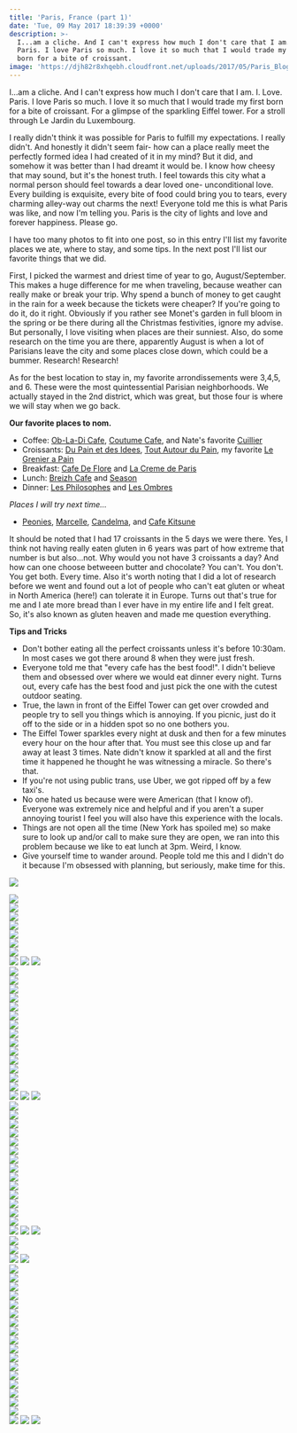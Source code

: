 ```yaml
---
title: 'Paris, France (part 1)'
date: 'Tue, 09 May 2017 18:39:39 +0000'
description: >-
  I...am a cliche. And I can't express how much I don't care that I am. I. Love.
  Paris. I love Paris so much. I love it so much that I would trade my first
  born for a bite of croissant.
image: 'https://djh82r8xhqebh.cloudfront.net/uploads/2017/05/Paris_Blog-54.jpg'
---
```


I...am a cliche. And I can't express how much I don't care that I am. I. Love. Paris. I love Paris so much. I love it so much that I would trade my first born for a bite of croissant. For a glimpse of the sparkling Eiffel tower. For a stroll through Le Jardin du Luxembourg.

I really didn't think it was possible for Paris to fulfill my expectations. I really didn't. And honestly it didn't seem fair- how can a place really meet the perfectly formed idea I had created of it in my mind? But it did, and somehow it was better than I had dreamt it would be. I know how cheesy that may sound, but it's the honest truth. I feel towards this city what a normal person should feel towards a dear loved one- unconditional love. Every building is exquisite, every bite of food could bring you to tears, every charming alley-way out charms the next! Everyone told me this is what Paris was like, and now I'm telling you. Paris is the city of lights and love and forever happiness. Please go.

I have too many photos to fit into one post, so in this entry I'll list my favorite places we ate, where to stay, and some tips. In the next post I'll list our favorite things that we did.

First, I picked the warmest and driest time of year to go, August/September. This makes a huge difference for me when traveling, because weather can really make or break your trip. Why spend a bunch of money to get caught in the rain for a week because the tickets were cheaper? If you're going to do it, do it right. Obviously if you rather see Monet's garden in full bloom in the spring or be there during all the Christmas festivities, ignore my advise. But personally, I love visiting when places are their sunniest. Also, do some research on the time you are there, apparently August is when a lot of Parisians leave the city and some places close down, which could be a bummer. Research! Research!

As for the best location to stay in, my favorite arrondissements were 3,4,5, and 6. These were the most quintessential Parisian neighborhoods. We actually stayed in the 2nd district, which was great, but those four is where we will stay when we go back.

**Our favorite places to nom.**

- Coffee: [Ob-La-Di Cafe](https://www.instagram.com/obladicafe/?hl=en), [Coutume Cafe](https://www.instagram.com/coutumecafe/?hl=en), and Nate's favorite [Cuillier](https://www.instagram.com/cuillierparis/?hl=en)
- Croissants: [Du Pain et des Idees](https://www.instagram.com/explore/locations/311941111/du-pain-et-des-idees/?hl=en), [Tout Autour du Pain](https://www.instagram.com/explore/locations/1024514350/tout-autour-du-pain/?hl=en), my favorite [Le Grenier a Pain](http://legrenierapain.com/)
- Breakfast: [Cafe De Flore](https://www.instagram.com/explore/locations/1034827136/cafe-de-flore/?hl=en) and [La Creme de Paris](https://www.instagram.com/explore/locations/930914381/la-creme-de-paris/?hl=en)
- Lunch: [Breizh Cafe](https://www.instagram.com/explore/locations/287190671/breizh-cafe/?hl=en) and [Season](https://www.instagram.com/seasonparis/?hl=en)
- Dinner: [Les Philosophes](https://www.instagram.com/explore/locations/340222/les-philosophes/?hl=en) and [Les Ombres](https://www.instagram.com/explore/locations/217214915/les-ombres/?hl=en)

_Places I will try next time..._

- [Peonies](https://www.instagram.com/peoniesparis/?hl=en), [Marcelle](https://www.instagram.com/restaurant_marcelle/?hl=en), [Candelma](https://www.instagram.com/candelmaparis/?hl=en), and [Cafe Kitsune](https://www.instagram.com/cafekitsune/?hl=en)

It should be noted that I had 17 croissants in the 5 days we were there. Yes, I think not having really eaten gluten in 6 years was part of how extreme that number is but also...not. Why would you not have 3 croissants a day? And how can one choose betweeen butter and chocolate? You can't. You don't. You get both. Every time. Also it's worth noting that I did a lot of research before we went and found out a lot of people who can't eat gluten or wheat in North America (here!) can tolerate it in Europe. Turns out that's true for me and I ate more bread than I ever have in my entire life and I felt great. So, it's also known as gluten heaven and made me question everything.

**Tips and Tricks**

- Don't bother eating all the perfect croissants unless it's before 10:30am. In most cases we got there around 8 when they were just fresh.
- Everyone told me that "every cafe has the best food!". I didn't believe them and obsessed over where we would eat dinner every night. Turns out, every cafe has the best food and just pick the one with the cutest outdoor seating.
- True, the lawn in front of the Eiffel Tower can get over crowded and people try to sell you things which is annoying. If you picnic, just do it off to the side or in a hidden spot so no one bothers you.
- The Eiffel Tower sparkles every night at dusk and then for a few minutes every hour on the hour after that. You must see this close up and far away at least 3 times. Nate didn't know it sparkled at all and the first time it happened he thought he was witnessing a miracle. So there's that.
- If you're not using public trans, use Uber, we got ripped off by a few taxi's.
- No one hated us because were were American (that I know of). Everyone was extremely nice and helpful and if you aren't a super annoying tourist I feel you will also have this experience with the locals.
- Things are not open all the time (New York has spoiled me) so make sure to look up and/or call to make sure they are open, we ran into this problem because we like to eat lunch at 3pm. Weird, I know.
- Give yourself time to wander around. People told me this and I didn't do it because I'm obsessed with planning, but seriously, make time for this.

![](https://djh82r8xhqebh.cloudfront.net/uploads/2017/05/Paris_Blog-10.jpg) <div class="flex-ns mhn2-ns mb3"> <div class="ph2-ns w-50-ns">![](https://djh82r8xhqebh.cloudfront.net/uploads/2017/05/Paris_Blog-11.jpg)</div> <div class="ph2-ns w-50-ns">![](https://djh82r8xhqebh.cloudfront.net/uploads/2017/05/Paris_Blog-7.jpg)</div> </div> <div class="flex-ns mhn2-ns mb3"> <div class="ph2-ns w-50-ns">![](https://djh82r8xhqebh.cloudfront.net/uploads/2017/05/Paris_Blog-4.jpg)</div> <div class="ph2-ns w-50-ns">![](https://djh82r8xhqebh.cloudfront.net/uploads/2017/05/Paris_Blog-9.jpg)</div> </div> ![](https://djh82r8xhqebh.cloudfront.net/uploads/2017/05/Paris_Blog-3.jpg) <div class="flex-ns mhn2-ns mb3"> <div class="ph2-ns w-50-ns">![](https://djh82r8xhqebh.cloudfront.net/uploads/2017/05/Paris_Blog-6.jpg)</div> <div class="ph2-ns w-50-ns">![](https://djh82r8xhqebh.cloudfront.net/uploads/2017/05/Paris_Blog-5.jpg)</div> </div> ![](https://djh82r8xhqebh.cloudfront.net/uploads/2017/05/Paris_Blog-1.jpg) ![](https://djh82r8xhqebh.cloudfront.net/uploads/2017/05/Paris_Blog-8.jpg) ![](https://djh82r8xhqebh.cloudfront.net/uploads/2017/05/Paris_Blog-17.jpg) <div class="flex-ns mhn2-ns mb3"> <div class="ph2-ns w-50-ns">![](https://djh82r8xhqebh.cloudfront.net/uploads/2017/05/Paris_Blog-24.jpg)</div> <div class="ph2-ns w-50-ns">![](https://djh82r8xhqebh.cloudfront.net/uploads/2017/05/Paris_Blog-27.jpg)</div> </div> ![](https://djh82r8xhqebh.cloudfront.net/uploads/2017/05/Paris_Blog-15.jpg) <div class="flex-ns mhn2-ns mb3"> <div class="ph2-ns w-50-ns">![](https://djh82r8xhqebh.cloudfront.net/uploads/2017/05/Paris_Blog-14.jpg)</div> <div class="ph2-ns w-50-ns">![](https://djh82r8xhqebh.cloudfront.net/uploads/2017/05/Paris_Blog-13.jpg)</div> </div> ![](https://djh82r8xhqebh.cloudfront.net/uploads/2017/05/Paris_Blog-18.jpg) <div class="flex-ns mhn2-ns mb3"> <div class="ph2-ns w-50-ns">![](https://djh82r8xhqebh.cloudfront.net/uploads/2017/05/Paris_Blog-26.jpg)</div> <div class="ph2-ns w-50-ns">![](https://djh82r8xhqebh.cloudfront.net/uploads/2017/05/Paris_Blog-19.jpg)</div> </div> ![](https://djh82r8xhqebh.cloudfront.net/uploads/2017/05/Paris_Blog-20.jpg) <div class="flex-ns mhn2-ns mb3"> <div class="ph2-ns w-50-ns">![](https://djh82r8xhqebh.cloudfront.net/uploads/2017/05/Paris_Blog-16.jpg)</div> <div class="ph2-ns w-50-ns">![](https://djh82r8xhqebh.cloudfront.net/uploads/2017/05/Paris_Blog-25.jpg)</div> </div> ![](https://djh82r8xhqebh.cloudfront.net/uploads/2017/05/Paris_Blog-30.jpg) <div class="flex-ns mhn2-ns mb3"> <div class="ph2-ns w-50-ns">![](https://djh82r8xhqebh.cloudfront.net/uploads/2017/05/Paris_Blog-28.jpg)</div> <div class="ph2-ns w-50-ns">![](https://djh82r8xhqebh.cloudfront.net/uploads/2017/05/Paris_Blog-29.jpg)</div> </div> ![](https://djh82r8xhqebh.cloudfront.net/uploads/2017/05/Paris_Blog-12.jpg) ![](https://djh82r8xhqebh.cloudfront.net/uploads/2017/05/Paris_Blogbw-31.jpg) ![](https://djh82r8xhqebh.cloudfront.net/uploads/2017/05/Paris_Blog-33.jpg) <div class="flex-ns mhn2-ns mb3"> <div class="ph2-ns w-50-ns">![](https://djh82r8xhqebh.cloudfront.net/uploads/2017/05/Paris_Blog-35.jpg)</div> <div class="ph2-ns w-50-ns">![](https://djh82r8xhqebh.cloudfront.net/uploads/2017/05/Paris_Blog-36.jpg)</div> </div> ![](https://djh82r8xhqebh.cloudfront.net/uploads/2017/05/Paris_Blog-37.jpg) <div class="flex-ns mhn2-ns mb3"> <div class="ph2-ns w-50-ns">![](https://djh82r8xhqebh.cloudfront.net/uploads/2017/05/Paris_Blog-32.jpg)</div> <div class="ph2-ns w-50-ns">![](https://djh82r8xhqebh.cloudfront.net/uploads/2017/05/Paris_Blog-41.jpg)</div> </div> ![](https://djh82r8xhqebh.cloudfront.net/uploads/2017/05/Paris_Blog-42.jpg) <div class="flex-ns mhn2-ns mb3"> <div class="ph2-ns w-50-ns">![](https://djh82r8xhqebh.cloudfront.net/uploads/2017/05/Paris_Blog-43.jpg)</div> <div class="ph2-ns w-50-ns">![](https://djh82r8xhqebh.cloudfront.net/uploads/2017/05/Paris_Blog-45.jpg)</div> </div> ![](https://djh82r8xhqebh.cloudfront.net/uploads/2017/05/Paris_Blog-44.jpg) <div class="flex-ns mhn2-ns mb3"> <div class="ph2-ns w-50-ns">![](https://djh82r8xhqebh.cloudfront.net/uploads/2017/05/Paris_Blog-46.jpg)</div> <div class="ph2-ns w-50-ns">![](https://djh82r8xhqebh.cloudfront.net/uploads/2017/05/Paris_Blog-83.jpg)</div> </div> ![](https://djh82r8xhqebh.cloudfront.net/uploads/2017/05/Paris_Blog-47.jpg) <div class="flex-ns mhn2-ns mb3"> <div class="ph2-ns w-50-ns">![](https://djh82r8xhqebh.cloudfront.net/uploads/2017/05/Paris_Blog-40.jpg)</div> <div class="ph2-ns w-50-ns">![](https://djh82r8xhqebh.cloudfront.net/uploads/2017/05/Paris_Blog-48.jpg)</div> </div> ![](https://djh82r8xhqebh.cloudfront.net/uploads/2017/05/Paris_Blog-38.jpg) ![](https://djh82r8xhqebh.cloudfront.net/uploads/2017/05/Paris_Blog-39.jpg) ![](https://djh82r8xhqebh.cloudfront.net/uploads/2017/05/Paris_Blog-51.jpg) <div class="flex-ns mhn2-ns mb3"> <div class="ph2-ns w-50-ns">![](https://djh82r8xhqebh.cloudfront.net/uploads/2017/05/Paris_Blog-50.jpg)</div> <div class="ph2-ns w-50-ns">![](https://djh82r8xhqebh.cloudfront.net/uploads/2017/05/Paris_Blog-49.jpg)</div> </div> ![](https://djh82r8xhqebh.cloudfront.net/uploads/2017/05/Paris_Blog-52.jpg) ![](https://djh82r8xhqebh.cloudfront.net/uploads/2017/05/Paris_Blog-54.jpg) <div class="flex-ns mhn2-ns mb3"> <div class="ph2-ns w-50-ns">![](https://djh82r8xhqebh.cloudfront.net/uploads/2017/05/Paris_Blog-53.jpg)</div> <div class="ph2-ns w-50-ns">![](https://djh82r8xhqebh.cloudfront.net/uploads/2017/05/Paris_Blog-56.jpg)</div> </div> ![](https://djh82r8xhqebh.cloudfront.net/uploads/2017/05/Paris_Blog-57.jpg) <div class="flex-ns mhn2-ns mb3"> <div class="ph2-ns w-50-ns">![](https://djh82r8xhqebh.cloudfront.net/uploads/2017/05/Paris_Blog-55.jpg)</div> <div class="ph2-ns w-50-ns">![](https://djh82r8xhqebh.cloudfront.net/uploads/2017/05/Paris_Blog-79.jpg)</div> </div> ![](https://djh82r8xhqebh.cloudfront.net/uploads/2017/05/Paris_Blog-58.jpg) <div class="flex-ns mhn2-ns mb3"> <div class="ph2-ns w-50-ns">![](https://djh82r8xhqebh.cloudfront.net/uploads/2017/05/Paris_Blog-62.jpg)</div> <div class="ph2-ns w-50-ns">![](https://djh82r8xhqebh.cloudfront.net/uploads/2017/05/Paris_Blog-69.jpg)</div> </div> ![](https://djh82r8xhqebh.cloudfront.net/uploads/2017/05/Paris_Blog-70.jpg) <div class="flex-ns mhn2-ns mb3"> <div class="ph2-ns w-50-ns">![](https://djh82r8xhqebh.cloudfront.net/uploads/2017/05/Paris_Blog-59.jpg)</div> <div class="ph2-ns w-50-ns">![](https://djh82r8xhqebh.cloudfront.net/uploads/2017/05/Paris_Blog-64.jpg)</div> </div> ![](https://djh82r8xhqebh.cloudfront.net/uploads/2017/05/Paris_Blog-63.jpg) <div class="flex-ns mhn2-ns mb3"> <div class="ph2-ns w-50-ns">![](https://djh82r8xhqebh.cloudfront.net/uploads/2017/05/Paris_Blog-71.jpg)</div> <div class="ph2-ns w-50-ns">![](https://djh82r8xhqebh.cloudfront.net/uploads/2017/05/Paris_Blog-67.jpg)</div> </div> ![](https://djh82r8xhqebh.cloudfront.net/uploads/2017/05/Paris_Blog-76.jpg) <div class="flex-ns mhn2-ns mb3"> <div class="ph2-ns w-50-ns">![](https://djh82r8xhqebh.cloudfront.net/uploads/2017/05/Paris_Blog-66.jpg)</div> <div class="ph2-ns w-50-ns">![](https://djh82r8xhqebh.cloudfront.net/uploads/2017/05/Paris_Blog-72.jpg)</div> </div> ![](https://djh82r8xhqebh.cloudfront.net/uploads/2017/05/Paris_Blog-73.jpg) ![](https://djh82r8xhqebh.cloudfront.net/uploads/2017/05/Paris_Blog-74.jpg) ![](https://djh82r8xhqebh.cloudfront.net/uploads/2017/05/Paris_Blog-78.jpg)

